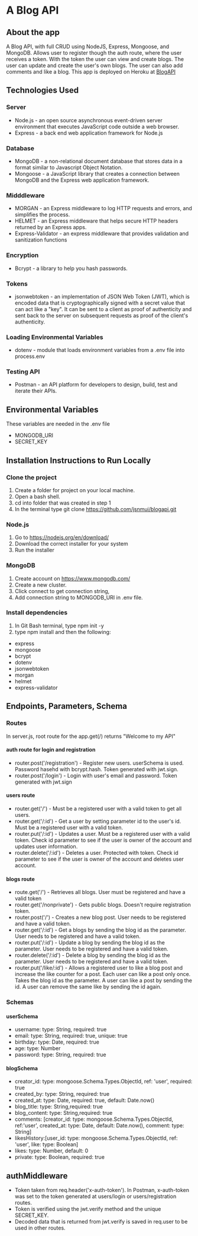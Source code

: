 
#  A Blog API
## About the app
A Blog API, with full CRUD using NodeJS, Express, Mongoose, and MongoDB.  Allows user to register though the auth route, where the user receives a token.  With the token the user can view and create blogs.  The user can update and create the user's own blogs.  The user can also add comments and like a blog.
This app is deployed on Heroku at [BlogAPI](https://jmui-blog.herokuapp.com/ "BlogAPI")
 

## Technologies Used
### Server
* Node.js - an open source asynchronous event-driven server environment that executes JavaScript code outside a web browser. 
* Express - a back end web application framework for Node.js

### Database 
* MongoDB - a non-relational document database that stores data in a format similar to Javascript Object Notation.
* Mongoose - a JavaScript library that creates a connection between MongoDB and the Express web application framework.

### Midddleware
* MORGAN  - an Express middleware to log HTTP requests and errors, and simplifies the process.
* HELMET  - an Express middleware that helps secure HTTP headers returned by an Express apps.
* Express-Validator - an express middleware that provides validation and sanitization functions

### Encryption
* Bcrypt  - a library to help you hash passwords.

### Tokens
* jsonwebtoken - an implementation of JSON Web Token (JWT), which is encoded data that is cryptographically signed with a secret value that can act like a "key". It can be sent to a client as proof of authenticity and sent back to the server on subsequent requests as proof of the client's authenticity.

### Loading Environmental Variables
* dotenv - module that loads environment variables from a .env file into process.env

### Testing API
* Postman - an API platform for developers to design, build, test and iterate their APIs.

## Environmental Variables
These variables are needed in the .env file
* MONGODB_URI
* SECRET_KEY

## Installation Instructions to Run Locally

### Clone the project 
1. Create a folder for project on your local machine.
2. Open a bash shell.
3. cd into folder that was created in step 1
3. In the terminal type  git clone https://github.com/jsnmui/blogapi.git

### Node.js
1. Go to https://nodejs.org/en/download/
2. Download the correct installer for your system
3. Run the installer

### MongoDB
1. Create account on https://www.mongodb.com/
2. Create a new cluster.
3. Click connect to get connection string,
4. Add connection string to MONGODB_URI in .env file.

### Install dependencies
1. In Git Bash terminal, type npm init -y
2. type npm install and then the following:
* express
* mongoose
* bcrypt
* dotenv
* jsonwebtoken
* morgan
* helmet
* express-validator

## Endpoints, Parameters, Schema
### Routes
In server.js, root route for the app.get(/) returns "Welcome to my API"

#### auth route for login and registration
* router.post('/registration') - Register new users. userSchema is used. Password hasehd with bcrypt.hash. Token generated with jwt.sign. 
* router.post('/login') - Login with user's email and password. Token generated with jwt.sign

#### users route
* router.get('/') - Must be a registered user with a valid token to get all users.
* router.get('/:id') - Get a user by setting parameter id to the user's id. Must be a registered user with a valid token.
* router.put('/:id') - Updates a user. Must be a registered user with a valid token. Check id parameter to see if the user is owner of the account and updates user information. 
* router.delete('/:id') - Deletes a user.  Protected with token. Check id parameter to see if the user is owner of the account and deletes user account.


#### blogs route
* route.get('/') - Retrieves all blogs. User must be registered and have a valid token
* router.get('/nonprivate') - Gets public blogs. Doesn't require registration token.
* router.post('/') - Creates a new blog post. User needs to be registered and have a valid token.
* router.get('/:id') - Get a blogs by sending the blog id as the parameter. User needs to be registered and have a valid token.
* router.put('/:id') - Update a blog by sending the blog id as the parameter. User needs to be registered and have a valid token.
* router.delete('/:id') - Delete a blog by sending the blog id as the parameter. User needs to be registered and have a valid token.
* router.put('/like/:id') - Allows a registered user to like a blog post and increase the like counter for a post.  Each user can like a post only once. Takes the blog id as the parameter. A user can like a post by sending the id. A user can remove the same like by sending the id again. 

### Schemas
#### userSchema
* username: type: String, required: true
* email: type: String, required: true, unique: true
* birthday: type: Date, required: true
* age:  type: Number
* password: type: String, required: true

#### blogSchema
* creator_id: type: mongoose.Schema.Types.ObjectId, ref: 'user', required: true 
* created_by: type: String, required: true
* created_at: type: Date, required: true, default: Date.now()
* blog_title: type: String,required: true
* blog_content: type: String,required: true
* comments: [creator_id: type: mongoose.Schema.Types.ObjectId, ref:'user', created_at: type: Date, default: Date.now(), comment: type: String]
* likesHistory:[user_id: type: mongoose.Schema.Types.ObjectId, ref: 'user', like: type: Boolean]
* likes: type: Number, default: 0
* private: type: Boolean, required: true
    
## authMiddleware
* Token taken from req.header('x-auth-token'). In Postman, x-auth-token was set to the token generated at users/login or users/registration routes.
* Token is verified using the jwt.verify method and the unique SECRET_KEY.
* Decoded data that is returned from jwt.verify is saved in req.user to be used in other routes.
  
